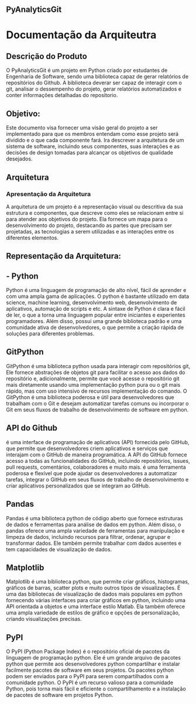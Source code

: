 ## PyAnalyticsGit
# Documentação da Arquiteutra


## Descrição do Produto


O PyAnalyticsGit é um projeto em Python criado por estudantes de Engenharia de Software, sendo uma biblioteca capaz de gerar relatórios de repositórios do Github. A biblioteca deverar ser capaz de interagir com o git, analisar o dessempenho do projeto, gerar relatórios automatizados e conter informações detalhadas do repositorio.  


## Objetivo:
Este documento visa fornecer uma visão geral do projeto a ser implementado para que os membros entendam como esse projeto será dividido e o que cada componente fará. Ira descrever a arquitetura de um sistema de software, incluindo seus componentes, suas interações e as decisões de design tomadas para alcançar os objetivos de qualidade desejados.

## Arquitetura
### Apresentação da Arquitetura

A arquitetura de um projeto é a representação visual ou descritiva da sua estrutura e componentes, que descreve como eles se relacionam entre si para atender aos objetivos do projeto. 
Ela fornece um mapa para o desenvolvimento do projeto, destacando as partes que precisam ser projetadas, as tecnologias a serem utilizadas e as interações entre os diferentes elementos.

## Representação da Arquitetura:

## - Python  
 Python é uma linguagem de programação de alto nível, fácil de aprender e com uma ampla gama de aplicações. 
 O python é bastante utilizado em data science, machine learning, desenvolvimento web, desenvolvimento de aplicativos, automação de scripts e etc.
 A sintaxe de Python é clara e fácil de ler, o que a torna uma linguagem popular entre iniciantes e experientes programadores. 
 Além disso, possui uma grande biblioteca padrão e uma comunidade ativa de desenvolvedores, o que permite a criação rápida de soluções para diferentes problemas.
##

## GitPython
GitPython é uma biblioteca python usada para interagir com repositórios git, 
Ele fornece abstrações de objetos git para facilitar o acesso aos dados do repositório e, adicionalmente, permite que você acesse o
repositório git mais diretamente usando uma implementação python pura ou o git mais rápido, mas com uso intensivo de recursos
implementação do comando.
O GitPython é uma biblioteca poderosa e útil para desenvolvedores que trabalham com o Git e desejam automatizar tarefas comuns ou incorporar o Git em seus fluxos de trabalho de desenvolvimento de software em python.
##
## API do Github
é uma interface de programação de aplicativos (API) fornecida pelo GitHub, que permite que desenvolvedores criem aplicativos e serviços que interajam com o GitHub de maneira programática. 
A API do GitHub fornece acesso a todas as funcionalidades do GitHub, incluindo repositórios, issues, pull requests, comentários, colaboradores e muito mais.
é uma ferramenta poderosa e flexível que pode ajudar os desenvolvedores a automatizar tarefas, integrar o GitHub em seus fluxos de trabalho de desenvolvimento e criar aplicativos personalizados que se integram ao GitHub.
##
## Pandas
Pandas é uma biblioteca python de código aberto que fornece estruturas de dados e ferramentas para análise de dados em python.
Além disso, o pandas oferece uma ampla variedade de ferramentas para manipulação e limpeza de dados, incluindo recursos para filtrar, ordenar, agrupar e transformar dados. Ele também permite trabalhar com dados ausentes e tem capacidades de visualização de dados.
##
## Matplotlib
Matplotlib é uma biblioteca python, que permite criar gráficos, histogramas, gráficos de barras, scatter plots e muito
outros tipos de visualizações. É uma das bibliotecas de visualização de dados mais populares em python fornecendo várias interfaces para criar gráficos em python, incluindo uma API orientada a objetos e uma interface estilo Matlab. Ela também oferece uma ampla variedade de estilos de gráfico e opções de personalização, criando visualizações precisas.
##
## PyPI
O PyPI (Python Package Index) é o repositório oficial de pacotes da linguagem de programação python. Ele é um grande arquivo de pacotes python que permite aos desenvolvedores python compartilhar e instalar facilmente pacotes de software em seus projetos.
Os pacotes python podem ser enviados para o PyPI para serem compartilhados com a comunidade python.
O PyPI é um recurso valioso para a comunidade Python, pois torna mais fácil e eficiente o compartilhamento e a instalação de pacotes de software em projetos Python.


